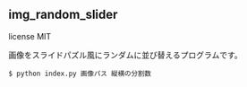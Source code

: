## img_random_slider

license MIT

画像をスライドパズル風にランダムに並び替えるプログラムです。

```
$ python index.py 画像パス 縦横の分割数
```
